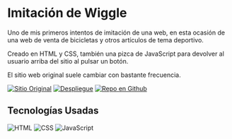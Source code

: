 # Imitación de Wiggle

Uno de mis primeros intentos de imitación de una web, en esta ocasión de una web de venta de bicicletas y otros artículos de tema deportivo.

Creado en HTML y CSS, también una pizca de JavaScript para devolver al usuario arriba del sitio al pulsar un botón.

El sitio web original suele cambiar con bastante frecuencia.

[![Sitio Original](https://img.shields.io/static/v1?label=&message=Sitio%20Original&color=FF0000&style=for-the-badge)](https://www.wiggle.es)
[![Despliegue](https://img.shields.io/static/v1?label=&message=Github%20Pages&color=00A50C&style=for-the-badge)](https://github.com/jaamdev)
[![Repo en Github](https://img.shields.io/static/v1?label=&message=Repo%20Github&color=000000&style=for-the-badge&logo=github&logoColor=white)](https://github.com/jaamdev/wiggle-project)

## Tecnologías Usadas
![HTML](https://img.shields.io/static/v1?label=&message=HTML5&color=E34F26&logo=html5&logoColor=white&style=for-the-badge)
![CSS](https://img.shields.io/static/v1?label=&message=CSS3&color=1572B6&logo=css3&logoColor=white&style=for-the-badge)
![JavaScript](https://img.shields.io/static/v1?label=&message=JavaScript&color=F7DF1E&logo=javascript&logoColor=white&style=for-the-badge)
